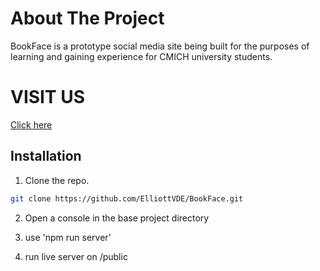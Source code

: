 # About The Project

BookFace is a prototype social media site being built for the purposes of learning and gaining experience for CMICH university students. 

# VISIT US 
[Click here](https://bookface-9q1u.onrender.com/)
## Installation

1. Clone the repo.
```sh
git clone https://github.com/ElliottVDE/BookFace.git
```

2. Open a console in the base project directory

3. use 'npm run server'

4. run live server on /public

